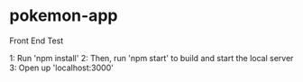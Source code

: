 # pokemon-app

Front End Test

1: Run 'npm install'
2: Then, run 'npm start' to build and start the local server
3: Open up 'localhost:3000'
